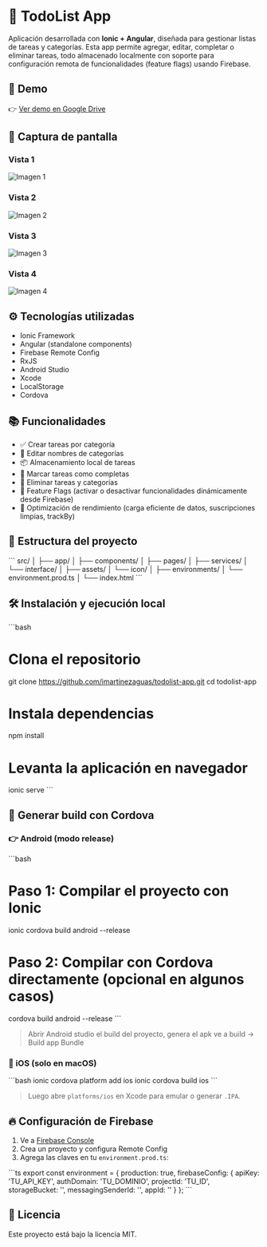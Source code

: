 # 📝 TodoList App

Aplicación desarrollada con **Ionic + Angular**, diseñada para gestionar listas de tareas y categorías. Esta app permite agregar, editar, completar o eliminar tareas, todo almacenado localmente con soporte para configuración remota de funcionalidades (feature flags) usando Firebase.

## 🚀 Demo

👉 [Ver demo en Google Drive](https://drive.google.com/drive/folders/1ZhyRhJ5yiiPPh5tr0_bv8OSriGDksIQp?usp=drive_link)

## 📸 Captura de pantalla

### Vista 1
![Imagen 1](src/assets/image/Imag1.png)

### Vista 2
![Imagen 2](src/assets/image/Imag2.png)

### Vista 3
![Imagen 3](src/assets/image/img3.png)

### Vista 4
![Imagen 4](src/assets/image/Img4.png)

## ⚙️ Tecnologías utilizadas

- Ionic Framework
- Angular (standalone components)
- Firebase Remote Config
- RxJS
- Android Studio
- Xcode
- LocalStorage
- Cordova

## 📚 Funcionalidades

- ✅ Crear tareas por categoría
- 📝 Editar nombres de categorías
- 📦 Almacenamiento local de tareas
- 🔁 Marcar tareas como completas
- 🧹 Eliminar tareas y categorías
- 🔄 Feature Flags (activar o desactivar funcionalidades dinámicamente desde Firebase)
- 🚀 Optimización de rendimiento (carga eficiente de datos, suscripciones limpias, trackBy)

## 📂 Estructura del proyecto

\`\`\`
src/
│
├── app/
│   ├── components/
│   ├── pages/
│   ├── services/
│   └── interface/
│
├── assets/
│   └── icon/
│
├── environments/
│   └── environment.prod.ts
│
└── index.html
\`\`\`

## 🛠️ Instalación y ejecución local

\`\`\`bash
# Clona el repositorio
git clone https://github.com/imartinezaguas/todolist-app.git
cd todolist-app

# Instala dependencias
npm install

# Levanta la aplicación en navegador
ionic serve
\`\`\`

## 📲 Generar build con Cordova

### 👉 Android (modo release)

\`\`\`bash
# Paso 1: Compilar el proyecto con Ionic
ionic cordova build android --release

# Paso 2: Compilar con Cordova directamente (opcional en algunos casos)
cordova build android --release
\`\`\`

> Abrir Android studio el build del proyecto, genera el apk ve a build -> Build app Bundle 

### 🍎 iOS (solo en macOS)

\`\`\`bash
ionic cordova platform add ios
ionic cordova build ios
\`\`\`

> Luego abre `platforms/ios` en Xcode para emular o generar `.IPA`.

## 🔥 Configuración de Firebase

1. Ve a [Firebase Console](https://console.firebase.google.com/)
2. Crea un proyecto y configura Remote Config
3. Agrega las claves en tu `environment.prod.ts`:

\`\`\`ts
export const environment = {
  production: true,
  firebaseConfig: {
    apiKey: 'TU_API_KEY',
    authDomain: 'TU_DOMINIO',
    projectId: 'TU_ID',
    storageBucket: '',
    messagingSenderId: '',
    appId: ''
  }
};
\`\`\`


## 📄 Licencia

Este proyecto está bajo la licencia MIT.
